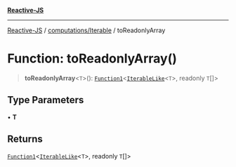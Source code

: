 [**Reactive-JS**](../../../README.md)

***

[Reactive-JS](../../../README.md) / [computations/Iterable](../README.md) / toReadonlyArray

# Function: toReadonlyArray()

> **toReadonlyArray**\<`T`\>(): [`Function1`](../../../functions/type-aliases/Function1.md)\<[`IterableLike`](../../interfaces/IterableLike.md)\<`T`\>, readonly `T`[]\>

## Type Parameters

• **T**

## Returns

[`Function1`](../../../functions/type-aliases/Function1.md)\<[`IterableLike`](../../interfaces/IterableLike.md)\<`T`\>, readonly `T`[]\>
